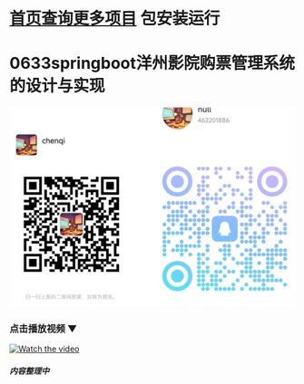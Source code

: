 # [首页查询更多项目](https://github.com/GraduationProject-springboot) 包安装运行


# 0633springboot洋州影院购票管理系统的设计与实现

![picture](https://raw.githubusercontent.com/GraduationProject-springboot/.github/main/img/wx.png)

### 点击播放视频 ▼
[![Watch the video](https://i.sstatic.net/Vp2cE.png)](https://www.bilibili.com/video/BV1eMbYemE1U?p=129)


#####   内容整理中  











